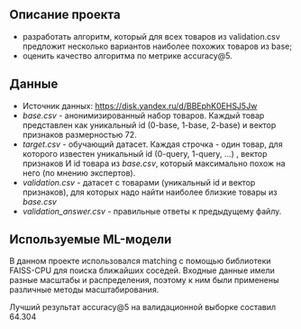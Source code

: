 ## Описание проекта

- разработать алгоритм, который для всех товаров из validation.csv предложит несколько вариантов наиболее похожих товаров из base;
- оценить качество алгоритма по метрике accuracy@5.

## Данные

- Источник данных: https://disk.yandex.ru/d/BBEphK0EHSJ5Jw
- *base.csv* - анонимизированный набор товаров. Каждый товар представлен как уникальный id (0-base, 1-base, 2-base) и вектор признаков размерностью 72.
- *target.csv -* обучающий датасет. Каждая строчка - один товар, для которого известен уникальный id (0-query, 1-query, …) , вектор признаков И id товара из *base.csv*, который максимально похож на него (по мнению экспертов).
- *validation.csv* - датасет с товарами (уникальный id и вектор признаков), для которых надо найти наиболее близкие товары из *base.csv*
- *validation_answer.csv* - правильные ответы к предыдущему файлу.

## Используемые ML-модели

В данном проекте использовался matching с помощью библиотеки FAISS-CPU для поиска ближайших соседей. Входные данные имели разные масштабы и распределения, поэтому к ним были применены различные методы масштабирования.

Лучший результат accuracy@5 на валидационной выборке составил 64.304